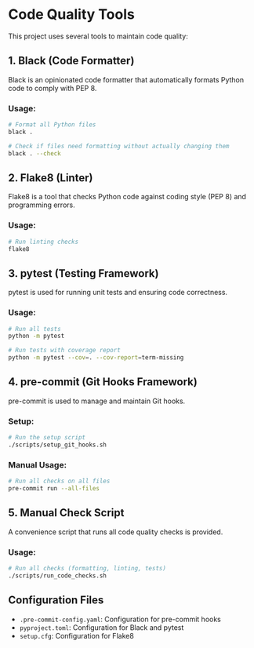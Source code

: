 # Code Quality Tools

This project uses several tools to maintain code quality:

## 1. Black (Code Formatter)

Black is an opinionated code formatter that automatically formats Python code to comply with PEP 8.

### Usage:
```bash
# Format all Python files
black .

# Check if files need formatting without actually changing them
black . --check
```

## 2. Flake8 (Linter)

Flake8 is a tool that checks Python code against coding style (PEP 8) and programming errors.

### Usage:
```bash
# Run linting checks
flake8
```

## 3. pytest (Testing Framework)

pytest is used for running unit tests and ensuring code correctness.

### Usage:
```bash
# Run all tests
python -m pytest

# Run tests with coverage report
python -m pytest --cov=. --cov-report=term-missing
```

## 4. pre-commit (Git Hooks Framework)

pre-commit is used to manage and maintain Git hooks.

### Setup:
```bash
# Run the setup script
./scripts/setup_git_hooks.sh
```

### Manual Usage:
```bash
# Run all checks on all files
pre-commit run --all-files
```

## 5. Manual Check Script

A convenience script that runs all code quality checks is provided.

### Usage:
```bash
# Run all checks (formatting, linting, tests)
./scripts/run_code_checks.sh
```

## Configuration Files

- `.pre-commit-config.yaml`: Configuration for pre-commit hooks
- `pyproject.toml`: Configuration for Black and pytest
- `setup.cfg`: Configuration for Flake8